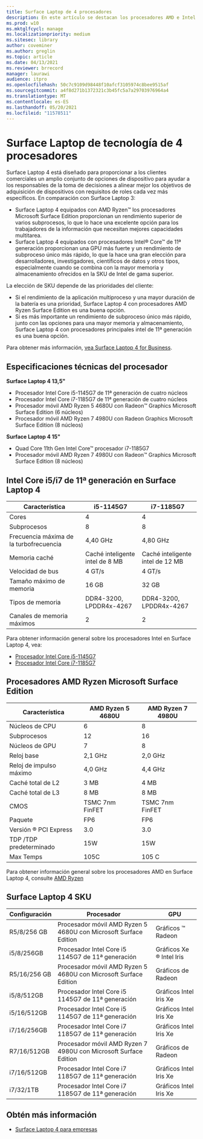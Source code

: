 ```yaml
---
title: Surface Laptop de 4 procesadores
description: En este artículo se destacan los procesadores AMD e Intel Surface Laptop 4.
ms.prod: w10
ms.mktglfcycl: manage
ms.localizationpriority: medium
ms.sitesec: library
author: coveminer
ms.author: greglin
ms.topic: article
ms.date: 04/13/2021
ms.reviewer: brrecord
manager: laurawi
audience: itpro
ms.openlocfilehash: 50c7c9109d98448f10afcf3105974c8bee9515af
ms.sourcegitcommit: a4f8d271b1372321c3b45fc5a7a29703976964a4
ms.translationtype: MT
ms.contentlocale: es-ES
ms.lasthandoff: 05/20/2021
ms.locfileid: "11578511"
---
```

# <a name="surface-laptop-4-processors-tech-overview"></a>Surface Laptop de tecnología de 4 procesadores

Surface Laptop 4 está diseñado para proporcionar a los clientes comerciales un amplio conjunto de opciones de dispositivo para ayudar a los responsables de la toma de decisiones a alinear mejor los objetivos de adquisición de dispositivos con requisitos de roles cada vez más específicos. En comparación con Surface Laptop 3:

- Surface Laptop 4 equipados con AMD Ryzen™ los procesadores Microsoft Surface Edition proporcionan un rendimiento superior de varios subprocesos, lo que lo hace una excelente opción para los trabajadores de la información que necesitan mejores capacidades multitarea.
- Surface Laptop 4 equipados con procesadores Intel® Core™ de 11ª generación proporcionan una GPU más fuerte y un rendimiento de subproceso único más rápido, lo que la hace una gran elección para desarrolladores, investigadores, científicos de datos y otros tipos, especialmente cuando se combina con la mayor memoria y almacenamiento ofrecidos en la SKU de Intel de gama superior.

La elección de SKU depende de las prioridades del cliente:

- Si el rendimiento de la aplicación multiproceso y una mayor duración de la batería es una prioridad, Surface Laptop 4 con procesadores AMD Ryzen Surface Edition es una buena opción.
- Si es más importante un rendimiento de subproceso único más rápido, junto con las opciones para una mayor memoria y almacenamiento, Surface Laptop 4 con procesadores principales intel de 11ª generación es una buena opción.

Para obtener más información, [vea Surface Laptop 4 for Business](https://www.microsoft.com/surface/business/surface-laptop-4).

## <a name="processor-tech-specs"></a>Especificaciones técnicas del procesador

**Surface Laptop 4 13,5"**

- Procesador Intel Core i5-1145G7 de 11ª generación de cuatro núcleos
- Procesador Intel Core i7-1185G7 de 11ª generación de cuatro núcleos
- Procesador móvil AMD Ryzen 5 4680U con Radeon™ Graphics Microsoft Surface Edition (6 núcleos)
- Procesador móvil AMD Ryzen 7 4980U con Radeon Graphics Microsoft Surface Edition (8 núcleos)

**Surface Laptop 4 15"**

- Quad Core 11th Gen Intel Core™ procesador i7-1185G7
- Procesador móvil AMD Ryzen 7 4980U con Radeon™ Graphics Microsoft Surface Edition (8 núcleos)

 

## <a name="11th-gen-intel-core-i5i7-in-surface-laptop-4"></a>Intel Core i5/i7 de 11ª generación en Surface Laptop 4

| Característica                                    | i5-1145G7               | i7-1185G7               |
| ------------------------------------------ | ----------------------- | ----------------------- |
| Cores                                 | 4                       | 4                       |
| Subprocesos                               | 8                       | 8                       |
| Frecuencia máxima de la turbofrecuencia                        | 4,40 GHz                | 4,80 GHz                |
| Memoria caché                                      | Caché inteligente intel de 8 MB  | Caché inteligente intel de 12 MB |
| Velocidad de bus                                  | 4 GT/s                  | 4 GT/s                  |
| Tamaño máximo de memoria  | 16 GB                   | 32 GB                   |
| Tipos de memoria                               | DDR4-3200, LPDDR4x-4267 | DDR4-3200, LPDDR4x-4267 |
| Canales de memoria máximos                   | 2                       | 2                       |


Para obtener información general sobre los procesadores Intel en Surface Laptop 4, vea:

- [Procesador Intel Core i5-1145G7](https://www.intel.com/content/www/us/en/products/sku/208660/intel-core-i51145g7-processor-8m-cache-up-to-4-40-ghz-with-ipu/specifications.html) 
- [Procesador Intel Core i7-1185G7](https://www.intel.com/content/www/us/en/products/sku/208664/intel-core-i71185g7-processor-12m-cache-up-to-4-80-ghz-with-ipu/specifications.html) 

## <a name="amd-ryzen-microsoft-surface-edition-processors"></a>Procesadores AMD Ryzen Microsoft Surface Edition

| Característica              | AMD Ryzen 5 4680U | AMD Ryzen 7 4980U |
| -------------------- | ----------------- | ----------------- |
| Núcleos de CPU            | 6                 | 8                 |
| Subprocesos              | 12                | 16                |
| Núcleos de GPU            | 7                 | 8                 |
| Reloj base           | 2,1 GHz           | 2,0 GHz           |
| Reloj de impulso máximo      | 4,0 GHz           | 4,4 GHz           |
| Caché total de L2       | 3 MB              | 4 MB              |
| Caché total de L3       | 8 MB              | 8 MB              |
| CMOS                 | TSMC 7nm FinFET   | TSMC 7nm FinFET   |
| Paquete              | FP6               | FP6               |
| Versión ® PCI Express | 3.0               | 3.0               |
| TDP /TDP predeterminado    | 15W               | 15W               |
| Max Temps            | 105C              | 105 C             |

Para obtener información general sobre los procesadores AMD en Surface Laptop 4, consulte [AMD Ryzen](https://www.amd.com/processors/ryzen)

## <a name="surface-laptop-4-skus"></a>Surface Laptop 4 SKU

| Configuración | Procesador                                                         | GPU                    |
| ------------- | ----------------------------------------------------------------- | ---------------------- |
| R5/8/256 GB    | Procesador móvil AMD Ryzen 5 4680U con Microsoft Surface Edition | Gráficos ™ Radeon       |
| i5/8/256GB    | Procesador Intel Core i5 1145G7 de 11ª generación                          | Gráficos Xe ® Intel Iris |
| R5/16/256 GB   | Procesador móvil AMD Ryzen 5 4680U con Microsoft Surface Edition | Gráficos de Radeon        |
| i5/8/512GB    | Procesador Intel Core i5 1145G7 de 11ª generación                           | Gráficos Intel Iris Xe |
| i5/16/512GB   | Procesador Intel Core i5 1145G7 de 11ª generación                           | Gráficos Intel Iris Xe |
| i7/16/256GB   | Procesador Intel Core i7 1185G7 de 11ª generación                           | Gráficos Intel Iris Xe |
| R7/16/512GB   | Procesador móvil AMD Ryzen 7 4980U con Microsoft Surface Edition | Gráficos de Radeon        |
| i7/16/512GB   | Procesador Intel Core i7 1185G7 de 11ª generación                           | Gráficos Intel Iris Xe |
| i7/32/1TB     | Procesador Intel Core i7 1185G7 de 11ª generación                           | Gráficos Intel Iris Xe |


## <a name="learn-more"></a>Obtén más información

- [Surface Laptop 4 para empresas](https://www.microsoft.com/surface/business/surface-laptop-4)